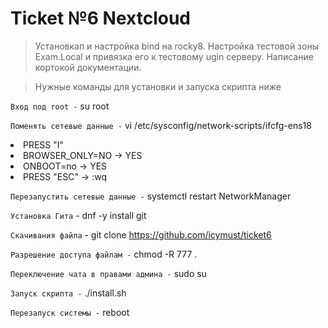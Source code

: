 # Ticket №6 Nextcloud 

> Установкап и настройка bind на rocky8. Настройка тестовой зоны Exam.Local и привязка его к тестовому ugin серверу. Написание кортокой документации.

> Нужные команды для установки и запуска скрипта ниже

`Вход под root -`
su root

`Поменять сетевые данные -`
vi /etc/sysconfig/network-scripts/ifcfg-ens18 

<li>PRESS "I"
<li>BROWSER_ONLY=NO -> YES
<li>ONBOOT=no -> YES
<li>PRESS "ESC" -> :wq
  
`Перезапустить сетевые данные -`
systemctl restart NetworkManager

`Установка Гита` -
dnf -y install git

`Скачивания файла` -
git clone https://github.com/icymust/ticket6

`Разрешение доступа файлам -`
chmod -R 777 . 

`Переключение чата в правами админа -`
sudo su

`Запуск скрипта -`
./install.sh

`Перезапуск системы -`
reboot
